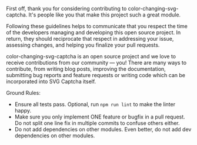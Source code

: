 First off, thank you for considering contributing to color-changing-svg-captcha. It's people like you that make this project such a great module.

Following these guidelines helps to communicate that you respect the time of the developers managing and developing this open source project. In return, they should reciprocate that respect in addressing your issue, assessing changes, and helping you finalize your pull requests.

color-changing-svg-captcha is an open source project and we love to receive contributions from our community — you! There are many ways to contribute, from writing blog posts, improving the documentation, submitting bug reports and feature requests or writing code which can be incorporated into SVG Captcha itself.

Ground Rules:
- Ensure all tests pass. Optional, run `npm run lint` to make the linter happy.
- Make sure you only implement ONE feature or bugfix in a pull request. Do not split one line fix in multiple commits to confuse others either.
- Do not add dependencies on other modules. Even better, do not add dev dependencies on other modules.
